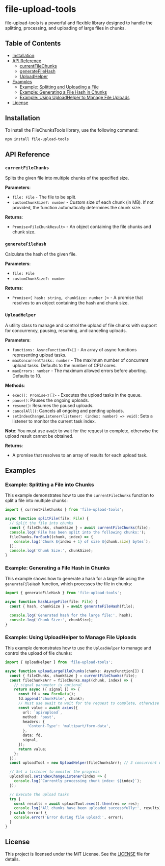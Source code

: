 # file-upload-tools

file-upload-tools is a powerful and flexible library designed to handle the splitting, processing, and uploading of large files in chunks.

## Table of Contents

- [Installation](#installation)
- [API Reference](#api-reference)
  - [currentFileChunks](#currentfilechunks)
  - [generateFileHash](#generatefilehash)
  - [UploadHelper](#UploadHelper)
- [Examples](#examples)
  - [Example: Splitting and Uploading a File](#example-splitting-and-uploading-a-file)
  - [Example: Generating a File Hash in Chunks](#example-generating-a-file-hash-in-chunks)
  - [Example: Using UploadHelper to Manage File Uploads](#example-using-UploadHelper-to-manage-file-uploads)
- [License](#license)

## Installation

To install the FileChunksTools library, use the following command:

```bash
npm install file-upload-tools
```

## API Reference

### `currentFileChunks`

Splits the given file into multiple chunks of the specified size.

**Parameters**:

- `file: File` - The file to be split.
- `customChunkSize?: number` - Custom size of each chunk (in MB). If not provided, the function automatically determines the chunk size.

**Returns**:

- `Promise<FileChunkResult>` - An object containing the file chunks and chunk size.

### `generateFileHash`

Calculate the hash of the given file.

**Parameters**:

- `file: File`
- `customChunkSize?: number`

**Returns**:

- `Promise<{ hash: string, chunkSize: number }>` - A promise that resolves to an object containing the hash and chunk size.

### `UploadHelper`

A utility class to manage and control the upload of file chunks with support for concurrency, pausing, resuming, and canceling uploads.

**Parameters**:

- `functions: AsyncFunction<T>[]` - An array of async functions representing upload tasks.
- `maxConcurrentTasks: number` - The maximum number of concurrent upload tasks. Defaults to the number of CPU cores.
- `maxErrors: number` - The maximum allowed errors before aborting. Defaults to 10.

**Methods**:

- `exec(): Promise<T[]>` - Executes the upload tasks in the queue. 
- `pause()`: Pauses the ongoing uploads.
- `resume()`: Resumes the paused uploads.
- `cancelAll()`: Cancels all ongoing and pending uploads.
- `setIndexChangeListener(listener: (index: number) => void)`: Sets a listener to monitor the current task index.

**Note**:
You must use `await` to wait for the request to complete, otherwise the upload result cannot be obtained.

**Returns**:

- A promise that resolves to an array of results for each upload task.

## Examples

### Example: Splitting a File into Chunks

This example demonstrates how to use the `currentFileChunks` function to split a file into multiple chunks:

```typescript
import { currentFileChunks } from 'file-upload-tools';

async function splitFile(file: File) {
  // Split the file into chunks
  const { fileChunks, chunkSize } = await currentFileChunks(file);
  console.log('File has been split into the following chunks:');
  fileChunks.forEach((chunk, index) => {
    console.log(`Chunk ${index + 1} of size ${chunk.size} bytes`);
  });
  console.log('Chunk Size:', chunkSize);
}
```

### Example: Generating a File Hash in Chunks

This example shows how to generate a hash for a large file using the `generateFileHash` function, which processes the file in chunks:

```typescript
import { generateFileHash } from 'file-upload-tools';

async function hashLargeFile(file: File) {
  const { hash, chunkSize } = await generateFileHash(file);

  console.log('Generated hash for the large file:', hash);
  console.log('Chunk Size:', chunkSize);
}
```

### Example: Using UploadHelper to Manage File Uploads

This example demonstrates how to use the `UploadHelper` to manage and control the upload of file chunks:

```typescript
import { UploadHelper } from 'file-upload-tools';

async function uploadLargeFileChunks(chunks: AsyncFunction[]) {
  const { fileChunks, chunkSize } = currentFileChunks(file);
  const fileChunksArr = fileChunks.map((chunk, index) => {
    // signal parameter is optional
    return async ({ signal }) => {
      const fd = new FormData();
      fd.append('chunkFile', chunk);
      // Must use await to wait for the request to complete, otherwise the upload result cannot be obtained
      const value = await axios({
        url: `api/upload`,
        method: 'post',
        headers: {
          'Content-Type': 'multipart/form-data',
        },
        data: fd,
        signal,
      });
      return value;
    };
  });
  const uploadTool = new UploadHelper(fileChunksArr); // 3 concurrent uploads

  // Set a listener to monitor the progress
  uploadTool.setIndexChangeListener(index => {
    console.log(`Currently processing chunk index: ${index}`);
  });

  // Execute the upload tasks
  try {
    const results = await uploadTool.exec().then(res => res);
    console.log('All chunks have been uploaded successfully:', results);
  } catch (error) {
    console.error('Error during file upload:', error);
  }
}
```

## License

This project is licensed under the MIT License. See the [LICENSE](LICENSE) file for details.
